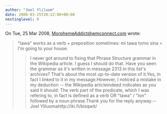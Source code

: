 ```yaml
---
author: "Joel Yliluom"
date: 2008-03-25T20:22:00+00:00
nestinglevel: 0
---
```

On Tue, 25 Mar 2008, [MorphemeAddict@wmconnect.com](mailto://MorphemeAddict@wmconnect.com) wrote:

> "tawa" works as a verb + preposition sometimes:
> mi tawa tomo sina = I'm going to your house.
>> I never got around to fixing that Phrase Structure grammar in the Wikipedia
> article. I guess I should do that.
> Have you seen the grammar as it's written in message 2313 in this list's
> archives?
> That's about the most up-to-date version of it.Yes, in fact I linked to it in my message.However, I noticed a mistake in my deduction --
 the Wikipedia articleindeed indicates as you said it should: The verb part of the predicate, which I was refering to, in fact is defined as a verb OR "tawa" / "lon" followed by a noun phrase.Thank you for the reply anyway.--
Joel Yliluomahttp://iki.fi/bisqwit/